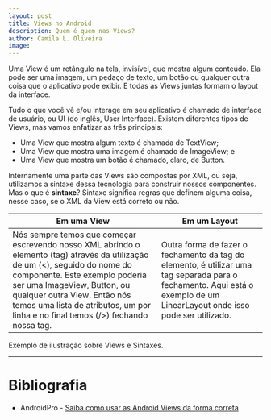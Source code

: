 ```yaml
---
layout: post
title: Views no Android
description: Quem é quem nas Views?
author: Camila L. Oliveira
image: 
---
```


Uma View é um retângulo na tela, invisível, que mostra algum conteúdo. Ela pode ser uma imagem, um pedaço de texto, um botão ou qualquer outra coisa que o aplicativo pode exibir. E todas as Views juntas formam o layout da interface.

Tudo o que você vê e/ou interage em seu aplicativo é chamado de interface de usuário, ou UI (do inglês, User Interface). Existem diferentes tipos de Views, mas vamos enfatizar as três principais:

- Uma View que mostra algum texto é chamada de TextView;
- Uma View que mostra uma imagem é chamado de ImageView; e
- Uma View que mostra um botão é chamado, claro, de Button.

Internamente uma parte das Views são compostas por XML, ou seja, utilizamos a sintaxe dessa tecnologia para construir nossos componentes.
Mas o que é **sintaxe**? Sintaxe significa regras que definem alguma coisa, nesse caso, se o XML da View está correto ou não.

Em uma View | Em um Layout
--------------|-------------
Nós sempre temos que começar escrevendo nosso XML abrindo o elemento (tag) através da utilização de um (<), seguido do nome do componente. Este exemplo poderia ser uma ImageView, Button, ou qualquer outra View. Então nós temos uma lista de atributos, um por linha e no final temos (/>) fechando nossa tag. | Outra forma de fazer o fechamento da tag do elemento, é utilizar uma tag separada para o fechamento. Aqui está o exemplo de um LinearLayout onde isso pode ser utilizado.

Exemplo de ilustração sobre Views e Sintaxes.
<script src="https://gist.github.com/clcmoliveira/aa64bc7f6e60133e2c6166ef714b60ed.js"></script>

------
# Bibliografia
- AndroidPro - [Saiba como usar as Android Views da forma correta](https://www.androidpro.com.br/blog/desenvolvimento-android/android-views-intro/)
